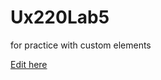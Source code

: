 # Ux220Lab5
for practice with custom elements

[Edit here](https://diy-pwa.dev/~/gh/rhonelda/Ux220Lab5)
